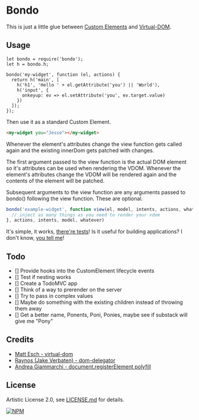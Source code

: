 # Bondo

This is just a little glue between [Custom Elements](https://w3c.github.io/webcomponents/spec/custom/) and [Virtual-DOM](https://github.com/Matt-Esch/virtual-dom).

## Usage

```es6
let bondo = require('bondo');
let h = bondo.h;

bondo('my-widget', function (el, actions) {
  return h('main', [
    h('h1', 'Hello ' + el.getAttribute('you') || 'World'),
    h('input', {
      onkeyup: ev => el.setAttribute('you', ev.target.value)
    })
  ]);
});
```

Then use it as a standard Custom Element.

```html
<my-widget you="Jesse"></my-widget>
```

Whenever the element's attributes change the view function gets called again and the existing innerDom gets patched with changes.

The first argument passed to the view function is the actual DOM element so it's attributes can be used when rendering the VDOM. Whenever the element's attributes change the VDOM will be rendered again and the contents of the element will be patched.

Subsequent arguments to the view function are any arguments passed to bondo() following the view function. These are optional. 

```js
bondo('example-widget', function view(el, model, intents, actions, whatever) {
  // inject as many things as you need to render your vdom
}, actions, intents, model, whatever)

```

It's simple, it works, [there're tests](https://github.com/jessehattabaugh/bondo/blob/master/test/test.js)! Is it useful for building applications? I don't know, [you tell me](https://github.com/jessehattabaugh/bondo/issues)!

## Todo

- [] Provide hooks into the CustomElement lifecycle events
- [] Test if nesting works
- [] Create a TodoMVC app
- [] Think of a way to prerender on the server
- [] Try to pass in complex values
- [] Maybe do something with the existing children instead of throwing them away
- [] Get a better name, Ponents, Poni, Ponies, maybe see if substack will give me "Pony"

## Credits

- [Matt Esch - virtual-dom](https://github.com/Matt-Esch/virtual-dom)
- [Raynos (Jake Verbaten) - dom-delegator](https://github.com/Raynos/dom-delegator)
- [Andrea Giammarchi - document.registerElement polyfill](https://github.com/WebReflection/document-register-element)

## License

Artistic License 2.0, see [LICENSE.md](http://github.com/jessehattabaugh/bondo/blob/master/LICENSE.md) for details.

[![NPM](https://nodei.co/npm/bondo.png)](https://www.npmjs.com/package/bondo)
